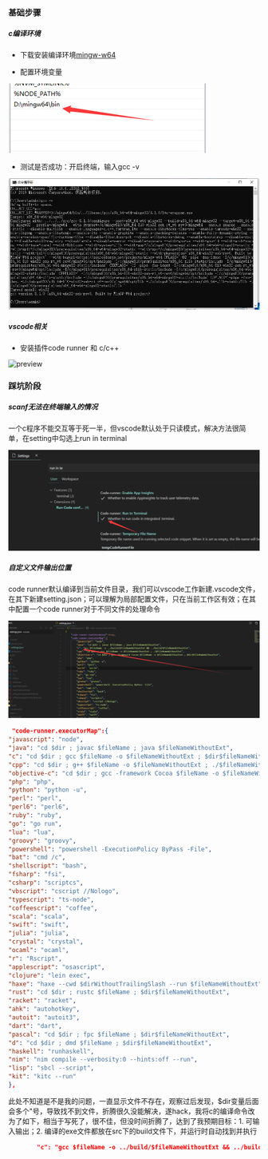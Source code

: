 ### 基础步骤

##### c编译环境

- 下载安装编译环境[mingw-w64](https://link.zhihu.com/?target=http%3A//www.mingw-w64.org/doku.php/download)

- 配置环境变量

![image-20200715112152610](image-20200715112152610.png)

- 测试是否成功：开启终端，输入gcc -v

![image-20200715112234368](image-20200715112234368.png)

##### vscode相关

- 安装插件code runner 和  c/c++

![preview](https://pic2.zhimg.com/v2-de6297a13ab0b82b14234e57498e7257_r.jpg?source=1940ef5c)



### 踩坑阶段

##### scanf无法在终端输入的情况

一个c程序不能交互等于死一半，但vscode默认处于只读模式，解决方法很简单，在setting中勾选上run in terminal

![image-20200715112605377](image-20200715112605377.png)

##### 自定义文件输出位置

code runner默认编译到当前文件目录，我们可以vscode工作新建.vscode文件，在其下新建setting.json；可以理解为局部配置文件，只在当前工作区有效；在其中配置一个code runner对于不同文件的处理命令

![image-20200715112834476](image-20200715112834476.png)

```json
 "code-runner.executorMap":{
"javascript": "node",
"java": "cd $dir ; javac $fileName ; java $fileNameWithoutExt",
"c": "cd $dir ; gcc $fileName -o $fileNameWithoutExt ; $dir$fileNameWithoutExt",
"cpp": "cd $dir ; g++ $fileName -o $fileNameWithoutExt ; ./$fileNameWithoutExt",
"objective-c": "cd $dir ; gcc -framework Cocoa $fileName -o $fileNameWithoutExt ; $dir$fileNameWithoutExt",
"php": "php",
"python": "python -u",
"perl": "perl",
"perl6": "perl6",
"ruby": "ruby",
"go": "go run",
"lua": "lua",
"groovy": "groovy",
"powershell": "powershell -ExecutionPolicy ByPass -File",
"bat": "cmd /c",
"shellscript": "bash",
"fsharp": "fsi",
"csharp": "scriptcs",
"vbscript": "cscript //Nologo",
"typescript": "ts-node",
"coffeescript": "coffee",
"scala": "scala",
"swift": "swift",
"julia": "julia",
"crystal": "crystal",
"ocaml": "ocaml",
"r": "Rscript",
"applescript": "osascript",
"clojure": "lein exec",
"haxe": "haxe --cwd $dirWithoutTrailingSlash --run $fileNameWithoutExt",
"rust": "cd $dir ; rustc $fileName ; $dir$fileNameWithoutExt",
"racket": "racket",
"ahk": "autohotkey",
"autoit": "autoit3",
"dart": "dart",
"pascal": "cd $dir ; fpc $fileName ; $dir$fileNameWithoutExt",
"d": "cd $dir ; dmd $fileName ; $dir$fileNameWithoutExt",
"haskell": "runhaskell",
"nim": "nim compile --verbosity:0 --hints:off --run",
"lisp": "sbcl --script",
"kit": "kitc --run"
},
```

此处不知道是不是我的问题，一直显示文件不存在，观察过后发现，$dir变量后面会多个"号，导致找不到文件，折腾很久没能解决，遂hack，我将c的编译命令改为了如下，相当于写死了，很不佳，但没时间折腾了，达到了我预期目标：1. 可输入输出；2. 编译的exe文件都放在src下的build文件下，并运行时自动找到并执行

```json
        "c": "gcc $fileName -o ../build/$fileNameWithoutExt && ../build/$fileNameWithoutExt",
```

